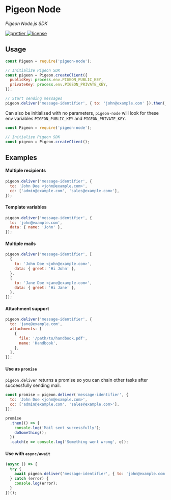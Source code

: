 # Pigeon Node

_Pigeon Node.js SDK_

<p>
  <a href="https://github.com/prettier/prettier">
        <img src="https://img.shields.io/badge/code_style-prettier-ff69b4.svg" alt="prettier"/>
  </a>
  <a href="/LICENSE">
    <img src="https://badgen.net/badge/license/MIT/blue" alt="license"/>
  </a>
</p>

## Usage

```javascript
const Pigeon = require('pigeon-node');

// Initialize Pigeon SDK
const pigeon = Pigeon.createClient({
  publicKey: process.env.PIGEON_PUBLIC_KEY,
  privateKey: process.env.PIGEON_PRIVATE_KEY,
});

// Start sending messages
pigeon.deliver('message-identifier', { to: 'john@example.com' }).then(_ => console.log('Mail Sent'));
```

Can also be initialised with no parameters, `pigeon-node` will look for these env variables `PIGEON_PUBLIC_KEY` and `PIGEON_PRIVATE_KEY`.

```javascript
const Pigeon = require('pigeon-node');

// Initialize Pigeon SDK
const pigeon = Pigeon.createClient();
```

## Examples

#### Multiple recipients

```javascript
pigeon.deliver('message-identifier', {
  to: 'John Doe <john@example.com>',
  cc: ['admin@example.com', 'sales@example.com>'],
});
```

#### Template variables

```javascript
pigeon.deliver('message-identifier', {
  to: 'john@example.com',
  data: { name: 'John' },
});
```

#### Multiple mails

```javascript
pigeon.deliver('message-identifier', [
  {
    to: 'John Doe <john@example.com>',
    data: { greet: 'Hi John' },
  },
  {
    to: 'Jane Doe <jane@example.com>',
    data: { greet: 'Hi Jane' },
  },
]);
```

#### Attachment support

```javascript
pigeon.deliver('message-identifier', {
  to: 'jane@example.com',
  attachments: [
    {
      file: '/path/to/handbook.pdf',
      name: 'Handbook',
    },
  ],
});
```

#### Use as `promise`

`pigeon.deliver` returns a promise so you can chain other tasks after successfully sending mail.

```javascript
const promise = pigeon.deliver('message-identifier', {
  to: 'John Doe <john@example.com>',
  cc: ['admin@example.com', 'sales@example.com>'],
});

promise
  .then(() => {
    console.log('Mail sent successfully');
    doSomething();
  })
  .catch(e => console.log('Something went wrong', e));
```

#### Use with `async/await`

```javascript
(async () => {
  try {
    await pigeon.deliver('message-identifier', { to: 'john@example.com' });
  } catch (error) {
    console.log(error);
  }
})();
```
